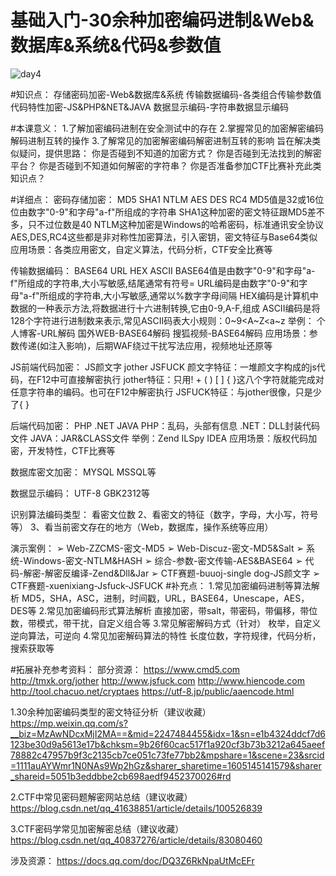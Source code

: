 # 基础入门-30余种加密编码进制&Web&数据库&系统&代码&参数值

![day4](/Users/yangluchao/Documents/GitHub/security/image/day4.png)

#知识点：
存储密码加密-Web&数据库&系统
传输数据编码-各类组合传输参数值
代码特性加密-JS&PHP&NET&JAVA
数据显示编码-字符串数据显示编码

#本课意义：
1.了解加密编码进制在安全测试中的存在
2.掌握常见的加密解密编码解码进制互转的操作
3.了解常见的加密解密编码解密进制互转的影响
旨在解决类似疑问，提供思路：
你是否碰到不知道的加密方式？
你是否碰到无法找到的解密平台？
你是否碰到不知道如何解密的字符串？
你是否准备参加CTF比赛补充此类知识点？

#详细点：
密码存储加密：
MD5 SHA1 NTLM AES DES RC4
MD5值是32或16位位由数字"0-9"和字母"a-f"所组成的字符串
SHA1这种加密的密文特征跟MD5差不多，只不过位数是40
NTLM这种加密是Windows的哈希密码，标准通讯安全协议
AES,DES,RC4这些都是非对称性加密算法，引入密钥，密文特征与Base64类似
应用场景：各类应用密文，自定义算法，代码分析，CTF安全比赛等

传输数据编码：
BASE64 URL HEX ASCII
BASE64值是由数字"0-9"和字母"a-f"所组成的字符串,大小写敏感,结尾通常有符号=
URL编码是由数字"0-9"和字母"a-f"所组成的字符串,大小写敏感,通常以%数字字母间隔
HEX编码是计算机中数据的一种表示方法,将数据进行十六进制转换,它由0-9,A-F,组成
ASCII编码是将128个字符进行进制数来表示,常见ASCII码表大小规则：0~9<A~Z<a~z
举例：
个人博客-URL解码
国外WEB-BASE64解码
搜狐视频-BASE64解码
应用场景：参数传递(如注入影响)，后期WAF绕过干扰写法应用，视频地址还原等

JS前端代码加密：
JS颜文字 jother JSFUCK
颜文字特征：一堆颜文字构成的js代码，在F12中可直接解密执行
jother特征：只用! + ( ) [ ] { }这八个字符就能完成对任意字符串的编码。也可在F12中解密执行
JSFUCK特征：与jother很像，只是少了{ }

后端代码加密：
PHP .NET JAVA
PHP：乱码，头部有信息
.NET：DLL封装代码文件
JAVA：JAR&CLASS文件
举例：Zend ILSpy IDEA
应用场景：版权代码加密，开发特性，CTF比赛等

数据库密文加密：
MYSQL MSSQL等

数据显示编码：
UTF-8 GBK2312等


识别算法编码类型：
看密文位数
2、看密文的特征（数字，字母，大小写，符号等）
3、看当前密文存在的地方（Web，数据库，操作系统等应用）


演示案例：
➢ Web-ZZCMS-密文-MD5
➢ Web-Discuz-密文-MD5&Salt
➢ 系统-Windows-密文-NTLM&HASH
➢ 综合-参数-密文传输-AES&BASE64
➢ 代码-解密-解密反编译-Zend&Dll&Jar
➢ CTF赛题-buuoj-single dog-JS颜文字
➢ CTF赛题-xuenixiang-Jsfuck-JSFUCK
#补充点：
1.常见加密编码进制等算法解析
MD5，SHA，ASC，进制，时间戳，URL，BASE64，Unescape，AES，DES等
2.常见加密编码形式算法解析
直接加密，带salt，带密码，带偏移，带位数，带模式，带干扰，自定义组合等
3.常见解密解码方式（针对）
枚举，自定义逆向算法，可逆向
4.常见加密解码算法的特性
长度位数，字符规律，代码分析，搜索获取等

#拓展补充参考资料：
部分资源：
https://www.cmd5.com
http://tmxk.org/jother
http://www.jsfuck.com
http://www.hiencode.com
http://tool.chacuo.net/cryptaes
https://utf-8.jp/public/aaencode.html

1.30余种加密编码类型的密文特征分析（建议收藏）
https://mp.weixin.qq.com/s?__biz=MzAwNDcxMjI2MA==&mid=2247484455&idx=1&sn=e1b4324ddcf7d6123be30d9a5613e17b&chksm=9b26f60cac517f1a920cf3b73b3212a645aeef78882c47957b9f3c2135cb7ce051c73fe77bb2&mpshare=1&scene=23&srcid=1111auAYWmr1N0NAs9Wp2hGz&sharer_sharetime=1605145141579&sharer_shareid=5051b3eddbbe2cb698aedf9452370026#rd

2.CTF中常见密码题解密网站总结（建议收藏）
https://blog.csdn.net/qq_41638851/article/details/100526839

3.CTF密码学常见加密解密总结（建议收藏）
https://blog.csdn.net/qq_40837276/article/details/83080460

涉及资源：
https://docs.qq.com/doc/DQ3Z6RkNpaUtMcEFr